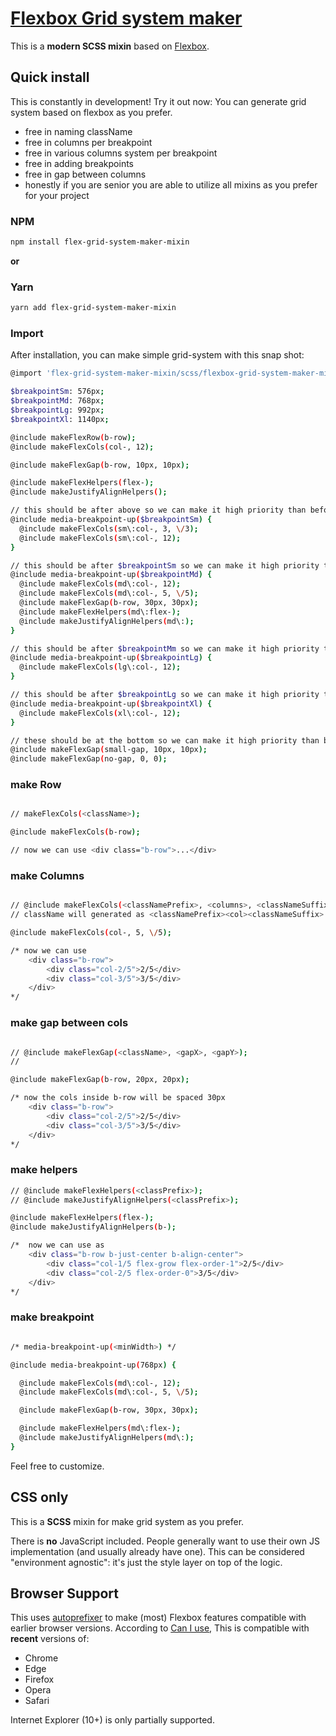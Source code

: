 # [Flexbox Grid system maker](http://prime.one.io)

This is a **modern SCSS mixin** based on [Flexbox](https://developer.mozilla.org/en-US/docs/Web/CSS/CSS_Flexible_Box_Layout/Using_CSS_flexible_boxes).

## Quick install

This is constantly in development! Try it out now:
You can generate grid system based on flexbox as you prefer.
- free in naming className
- free in columns per breakpoint
- free in various columns system per breakpoint
- free in adding breakpoints
- free in gap between columns
- honestly if you are senior you are able to utilize all mixins as you prefer for your project

### NPM

```sh
npm install flex-grid-system-maker-mixin
```

**or**

### Yarn

```sh
yarn add flex-grid-system-maker-mixin
```

### Import
After installation, you can make simple grid-system with this snap shot:

```sh
@import 'flex-grid-system-maker-mixin/scss/flexbox-grid-system-maker-mixin'

$breakpointSm: 576px;
$breakpointMd: 768px;
$breakpointLg: 992px;
$breakpointXl: 1140px;

@include makeFlexRow(b-row);
@include makeFlexCols(col-, 12);

@include makeFlexGap(b-row, 10px, 10px);

@include makeFlexHelpers(flex-);
@include makeJustifyAlignHelpers();

// this should be after above so we can make it high priority than befores
@include media-breakpoint-up($breakpointSm) {
  @include makeFlexCols(sm\:col-, 3, \/3);
  @include makeFlexCols(sm\:col-, 12);
}

// this should be after $breakpointSm so we can make it high priority than befores
@include media-breakpoint-up($breakpointMd) {
  @include makeFlexCols(md\:col-, 12);
  @include makeFlexCols(md\:col-, 5, \/5);
  @include makeFlexGap(b-row, 30px, 30px);
  @include makeFlexHelpers(md\:flex-);
  @include makeJustifyAlignHelpers(md\:);
}

// this should be after $breakpointMm so we can make it high priority than befores
@include media-breakpoint-up($breakpointLg) {
  @include makeFlexCols(lg\:col-, 12);
}

// this should be after $breakpointLg so we can make it high priority than befores
@include media-breakpoint-up($breakpointXl) {
  @include makeFlexCols(xl\:col-, 12);
}

// these should be at the bottom so we can make it high priority than befores
@include makeFlexGap(small-gap, 10px, 10px);
@include makeFlexGap(no-gap, 0, 0);

```

### make Row

```sh

// makeFlexCols(<className>);

@include makeFlexCols(b-row);

// now we can use <div class="b-row">...</div>
```

### make Columns

```sh

// @include makeFlexCols(<classNamePrefix>, <columns>, <classNameSuffix>);
// className will generated as <classNamePrefix><col><classNameSuffix>

@include makeFlexCols(col-, 5, \/5);

/* now we can use 
    <div class="b-row">
        <div class="col-2/5">2/5</div>
        <div class="col-3/5">3/5</div>
    </div>
*/
```

### make gap between cols

```sh

// @include makeFlexGap(<className>, <gapX>, <gapY>);
// 

@include makeFlexGap(b-row, 20px, 20px);

/* now the cols inside b-row will be spaced 30px 
    <div class="b-row">
        <div class="col-2/5">2/5</div>
        <div class="col-3/5">3/5</div>
    </div>
*/
```

### make helpers

```sh
// @include makeFlexHelpers(<classPrefix>);
// @include makeJustifyAlignHelpers(<classPrefix>);

@include makeFlexHelpers(flex-);
@include makeJustifyAlignHelpers(b-);

/*  now we can use as
    <div class="b-row b-just-center b-align-center">
        <div class="col-1/5 flex-grow flex-order-1">2/5</div>
        <div class="col-2/5 flex-order-0">3/5</div>
    </div>
*/
```

### make breakpoint

```sh

/* media-breakpoint-up(<minWidth>) */

@include media-breakpoint-up(768px) {

  @include makeFlexCols(md\:col-, 12);
  @include makeFlexCols(md\:col-, 5, \/5);

  @include makeFlexGap(b-row, 30px, 30px);

  @include makeFlexHelpers(md\:flex-);
  @include makeJustifyAlignHelpers(md\:);
}

```

Feel free to customize.

## CSS only

This is a **SCSS** mixin for make grid system as you prefer.

There is **no** JavaScript included. People generally want to use their own JS implementation (and usually already have one). This can be considered "environment agnostic": it's just the style layer on top of the logic.

## Browser Support

This uses [autoprefixer](https://github.com/postcss/autoprefixer) to make (most) Flexbox features compatible with earlier browser versions. According to [Can I use](https://caniuse.com/#feat=flexbox), This is compatible with **recent** versions of:

* Chrome
* Edge
* Firefox
* Opera
* Safari

Internet Explorer (10+) is only partially supported.
